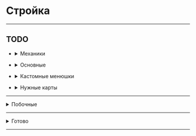 # Стройка

<hr>

## TODO

- <details>
  <summary>Механики</summary>

    - Ребитхи - новые города, бустеры статистики
    - Прокачка зданий

</details>

- <details>
  <summary>Основные</summary>

    - Меню зданий (состояние)
    - Достижения
    - Кд на кнопки в менюшках
    - Стрелочки к поломанным зданиям
    - Меню здания
    - Интегрировать линии в гайд
    - Кастомный клиент для бустеров
    - Взятие кредитов (переработать)
    - Донат: Автомат починка зданий(Здания не ломаются)
    - Глобальный бустер - меньше блоков для починки зданий
    - Изменить меню доната (меньше разных цветов)
    - Обучение (пройтись по всем механикам, рассказать)
    - <details>
      <summary>Глобальная карта мира</summary>

      ![image](https://i.imgur.com/t3I3Brf.jpg)
      </details>
    - <details>
      <summary>Информация про постройку</summary>

      ![image](https://i.imgur.com/GRSM5XF.png)
      </details>
    - Прокачка мэрии по внешнему миру
    - Переделать систему кейсов - 1 кейс, из него падает обычный, редкий, легендарный, указать какие работники могу
      выпасть
    - Меню след блоков (инфо про постройку)
    - Ежедневные задания
    - Связывание всего в экономику
    - Настройка экономики
    - Кастомные сервис (db)
    - Мультисерверность (автоматический запуск серверов)

</details>

- <details>
  <summary>Кастомные менюшки</summary>

    - Прокачка рабочего
    - Взятие блоков со склада
    - Прокачка склада
    - Покупка блоков в магазине
    - Круг следующих блоков

</details>

- <details>
  <summary>Нужные карты</summary>

    - Структуры
    - Локации (перестройка в один город)
    - Здание мэрии

</details>

<hr>

<details>
  <summary>Побочные</summary>

- Переделать покупку локаций на ability с dependencies (зависимыми локациями)

</details>

<hr>

<details>
  <summary>Готово</summary>

<details>
  <summary>Old</summary>

- ✔Взятие денег в долг -> Банк
- ✔Работники + Покупка - в одно меню
- ✔Взятие блоков со склада (ЛКМ - 64, ПКМ - всё)
- ✔Склад: нет места в инвентаре - ...
- ✔Реактивный склад (изменяется без закрытия)
- ✔Тп по локам не работает
- ✔Можно было положить на склад предметы меню и доната (fix)
- ✔Сортировка работников по редкости
- ✔Здание мэрии - пассивный доход, улучшать
- ✔Афк зона
- ✔Донат: Игровая валюта
- <details>
  <summary>✔Русские символы в intelij терминале</summary>

  <h5>Settings/Preferences | Editor | File Encodings</h5>
  ```
  global encoding -> UTF-8
  project encoding -> UTF-8
  ```
  <h5>Help | Edit Custom VM Options</h5>
  ```
  -Dconsole.encoding=UTF-8
  -Dfile.encoding=UTF-8
  ```
  </details>
- ✔Оптимизация мира(gameRules: tickSpeed...)
- ✔Информация по работникам норм - инфо какие поля чё значат
- ✔[Теги в чате](https://colordesigner.io/gradient-generator) ([Готовые градиенты](https://uigradients.com/))
- ✔Ломание зданий улучшить (уведомление)
- ✔Поменять местами покупка - список
- ✔Наводишь на работника - показывается инфа
- ✔Показывать всех игроков в табе
- ✔Показывать, что можно положить на склад блоки, когда входишь в необходимую зону
- ✔Эмоджи денег отображается не по центру -> убрать эмоджи
- ✔Текстуры блоков проподали на складе (fix)
- ✔Статистика плохо робит (fix)
- ✔Теги в табе
- ✔Локации (покупка, перемещение)
- ✔Переходы между локациями
- ✔Рефактор менюшек доната
- ✔Вывод инфы о поломке
- ✔Всё зависало когда рабочий строил давольно быстро (fix)
- ✔Обучение отбрасывало на начальный шаг (fix)
- ✔Ключи в покупке рабочих изменены на 1, 5, 10
- ✔Блокировка перехода между реалмами мини режима (избегание потери статистики)
- ✔Меню настроек (вкл/выкл тега...)
- ✔Применение бустеров (доход)
- ✔Не работает ставка блоков, улучшить (fix)
- ✔Сохранение донатов
- ✔Сохранение работников
- ✔Можно ставить диагональные блоки (блок не соприкасается ни с одним другим)
- ✔Использование локализированных названий предметов
- ✔Мульти чат между серверами
- ✔Снос заглушек для постройки
- ✔Добавить тг бота
- ✔Добавить доп звуки
- ✔Улучшить меню постройки (клавиша M внутри постройки)
- ✔Выводить список блоков и их количество для постройки при выборе проекта
- ✔Группировка при выборе построек и покупки блоков по группам
- ✔Обновить visual driver

</details>

- ✔Кнопки инфо про меню
- ✔Инфа про характеристики работника в список работников
- ✔Показ оставшихся блоков не работал (fix)
- ✔Рабочие строили без учитывания сколько у них блоков (fix)
- ✔Обновлять визуал структуры при принятии и окончании проекта
- ✔Убирать glow place сбора блоков при постройке
- ✔Неправильное срабатывание подсказки склада (fix)
- ✔Новые звуки
- ✔В меню магазина показывать инфу про обновление цен
- ✔Ежедневные награды не робят (fix)
- ✔Оптимизация тасков
- ✔Починка зданий: механика починки - принос блоков
- ✔При депозите блоков строителям блоки отдаются все (fix)
- ✔На витрине показывается количество блоков на складе
- ✔Обновлять цены в магазинах
    - ❌Реактивное меню магазина (обновлять кнопки при обновлении цен)
- ❌Теги
    - ✔Меню покупки/выбора активного
    - ✔Реактивное меню
    - ❌Донатные
- ❌Склад
    - ✔Ограничить вместимость
    - ❌Добавить прокачку
- ❌Механика: рабочим необходимо приносить нужные блоки для постройки
    - ✔Механика доставки блоков из инвентаря рабочим
    - ❌Механика доставки блоков из хранилища рабочим
    - ❌Прокачка склада на скорость передачи блоков
- ❌Фриланс система -> доп доход (сроки, +- репутации)
    - ❌Чем больше репутация - тем больше можешь потерять
    - ❌Структуры: не здания (машины и т.д., чтобы транспортировать на заказ)
- ❌Ежедневные задания
- ❌Перенести всё из statistics в data
- ❌Сохранение построек после выхода
- ❌Цвета в showcase и storage меняются (fix)
- ❌Не подгружается полупостроенное здание при перезаходе (fix)

</details>

<hr>
